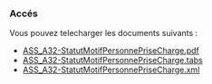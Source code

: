 ### Accés

Vous pouvez telecharger les documents suivants : 
* [ASS_A32-StatutMotifPersonnePriseCharge.pdf](/ASS_A32-StatutMotifPersonnePriseCharge.pdf)
* [ASS_A32-StatutMotifPersonnePriseCharge.tabs](/ASS_A32-StatutMotifPersonnePriseCharge.tabs)
* [ASS_A32-StatutMotifPersonnePriseCharge.xml	](/ASS_A32-StatutMotifPersonnePriseCharge.xml)
